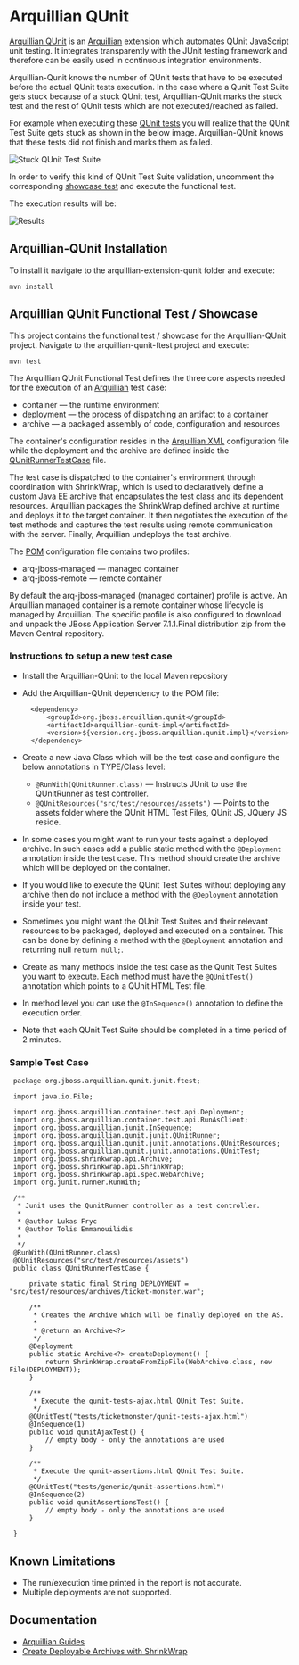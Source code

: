 # Arquillian QUnit
[Arquillian QUnit](https://github.com/arquillian/arquillian-extension-qunit) is an [Arquillian](http://arquillian.org/) extension which automates QUnit JavaScript unit testing. It integrates transparently with the JUnit testing framework and therefore can be easily used in continuous integration environments.

Arquillian-Qunit knows the number of QUnit tests that have to be executed before the actual QUnit tests execution. In the case where a Qunit Test Suite gets stuck because of a stuck QUnit test, Arquillian-QUnit marks the stuck test and the rest of QUnit tests which are not executed/reached as failed.

For example when executing these [QUnit tests](https://github.com/arquillian/arquillian-extension-qunit/blob/master/arquillian-qunit-ftest/src/test/resources/assets/tests/ticketmonster/test-stuck.js) you will realize that the QUnit Test Suite gets stuck as shown in the below image. Arquillian-QUnit knows that these tests did not finish and marks them as failed.

![Stuck QUnit Test Suite](https://raw.github.com/tolis-e/readme-images/master/qunit-stuck-test.png)

In order to verify this kind of QUnit Test Suite validation, uncomment the corresponding [showcase test](https://github.com/arquillian/arquillian-extension-qunit/blob/master/arquillian-qunit-ftest/src/test/java/org/jboss/arquillian/qunit/junit/ftest/QUnitRunnerTestCase.java#L76) and execute the functional test.

The execution results will be:

![Results](https://raw.github.com/tolis-e/readme-images/master/arquillian-qunit-stuck-tests-report.png)

## Arquillian-QUnit Installation
To install it navigate to the arquillian-extension-qunit folder and execute:

    mvn install

## Arquillian QUnit Functional Test / Showcase
This project contains the functional test / showcase for the Arquillian-QUnit project. Navigate to the arquillian-qunit-ftest project and execute:

    mvn test
 
The Arquillian QUnit Functional Test defines the three core aspects needed for the execution of an [Arquillian](http://arquillian.org/) test case:

- container — the runtime environment
- deployment — the process of dispatching an artifact to a container
- archive — a packaged assembly of code, configuration and resources

The container's configuration resides in the [Arquillian XML](https://github.com/arquillian/arquillian-extension-qunit/blob/master/arquillian-qunit-ftest/src/test/resources/arquillian.xml) configuration file while the deployment and the archive are defined inside the [QUnitRunnerTestCase](https://github.com/arquillian/arquillian-extension-qunit/blob/master/arquillian-qunit-ftest/src/test/java/org/jboss/arquillian/qunit/junit/ftest/QUnitRunnerTestCase.java) file.

The test case is dispatched to the container's environment through coordination with ShrinkWrap, which is used to declaratively define a custom Java EE archive that encapsulates the test class and its dependent resources. Arquillian packages the ShrinkWrap defined archive at runtime and deploys it to the target container. It then negotiates the execution of the test methods and captures the test results using remote communication with the server. Finally, Arquillian undeploys the test archive.

The [POM](https://github.com/arquillian/arquillian-extension-qunit/blob/master/arquillian-qunit-ftest/pom.xml) configuration file contains two profiles:

* arq-jboss-managed — managed container 
* arq-jboss-remote — remote container

By default the arq-jboss-managed (managed container) profile is active. An Arquillian managed container is a remote container whose lifecycle is managed by Arquillian. The specific profile is also configured to download and unpack the JBoss Application Server 7.1.1.Final distribution zip from the Maven Central repository.

### Instructions to setup a new test case

* Install the Arquillian-QUnit to the local Maven repository
* Add the Arquillian-QUnit dependency to the POM file:
    
        <dependency>
            <groupId>org.jboss.arquillian.qunit</groupId>
            <artifactId>arquillian-qunit-impl</artifactId>
            <version>${version.org.jboss.arquillian.qunit.impl}</version>
        </dependency>

* Create a new Java Class which will be the test case and configure the below annotations in TYPE/Class level:
    * `@RunWith(QUnitRunner.class)` — Instructs JUnit to use the QUnitRunner as test controller.
    * `@QUnitResources("src/test/resources/assets")` — Points to the assets folder where the QUnit HTML Test Files, QUnit JS, JQuery JS reside.
* In some cases you might want to run your tests against a deployed archive. In such cases add a public static method with the `@Deployment` annotation inside the test case. This method should create the archive which will be deployed on the container.
* If you would like to execute the QUnit Test Suites without deploying any archive then do not include a method with the `@Deployment` annotation inside your test.
* Sometimes you might want the QUnit Test Suites and their relevant resources to be packaged, deployed and executed on a container. This can be done by defining a method with the `@Deployment` annotation and returning null `return null;`.
* Create as many methods inside the test case as the Qunit Test Suites you want to execute. Each method must have the `@QUnitTest()` annotation which points to a QUnit HTML Test file.
* In method level you can use the `@InSequence()` annotation to define the execution order.
* Note that each QUnit Test Suite should be completed in a time period of 2 minutes.

### Sample Test Case

     package org.jboss.arquillian.qunit.junit.ftest;
     
     import java.io.File;
     
     import org.jboss.arquillian.container.test.api.Deployment;
     import org.jboss.arquillian.container.test.api.RunAsClient;
     import org.jboss.arquillian.junit.InSequence;
     import org.jboss.arquillian.qunit.junit.QUnitRunner;
     import org.jboss.arquillian.qunit.junit.annotations.QUnitResources;
     import org.jboss.arquillian.qunit.junit.annotations.QUnitTest;
     import org.jboss.shrinkwrap.api.Archive;
     import org.jboss.shrinkwrap.api.ShrinkWrap;
     import org.jboss.shrinkwrap.api.spec.WebArchive;
     import org.junit.runner.RunWith;
     
     /**
      * Junit uses the QunitRunner controller as a test controller.
      *
      * @author Lukas Fryc
      * @author Tolis Emmanouilidis
      *
      */
     @RunWith(QUnitRunner.class)
     @QUnitResources("src/test/resources/assets")
     public class QUnitRunnerTestCase {
     
         private static final String DEPLOYMENT = "src/test/resources/archives/ticket-monster.war";
     
         /**
          * Creates the Archive which will be finally deployed on the AS.
          *
          * @return an Archive<?>
          */
         @Deployment
         public static Archive<?> createDeployment() {
             return ShrinkWrap.createFromZipFile(WebArchive.class, new File(DEPLOYMENT));
         }
     
         /**
          * Execute the qunit-tests-ajax.html QUnit Test Suite.
          */
         @QUnitTest("tests/ticketmonster/qunit-tests-ajax.html")
         @InSequence(1)
         public void qunitAjaxTest() {
             // empty body - only the annotations are used
         }
     
         /**
          * Execute the qunit-assertions.html QUnit Test Suite.
          */
         @QUnitTest("tests/generic/qunit-assertions.html")
         @InSequence(2)
         public void qunitAssertionsTest() {
             // empty body - only the annotations are used
         }
     
     }
     
## Known Limitations
* The run/execution time printed in the report is not accurate.
* Multiple deployments are not supported.

## Documentation

* [Arquillian Guides](http://arquillian.org/guides/)
* [Create Deployable Archives with ShrinkWrap](http://arquillian.org/guides/shrinkwrap_introduction/)
